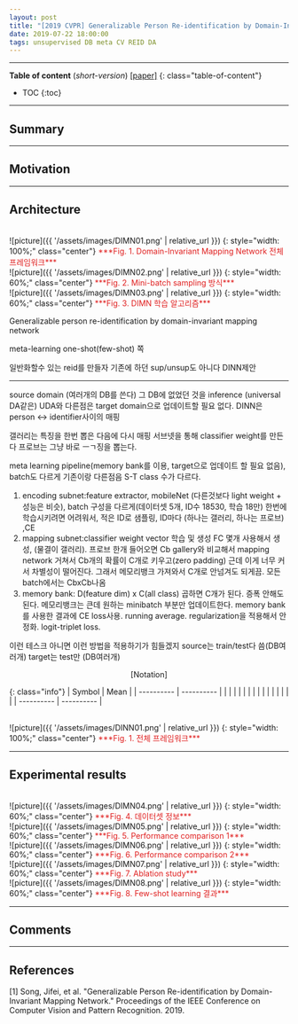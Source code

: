```yaml
---
layout: post
title: "[2019 CVPR] Generalizable Person Re-identification by Domain-Invariant Mapping Network (*incomplete*)"
date: 2019-07-22 18:00:00
tags: unsupervised DB meta CV REID DA 
---
```


<!--more-->

---

**Table of content** (*short-version*)
[[paper]](http://openaccess.thecvf.com/content_CVPR_2019/papers/Song_Generalizable_Person_Re-Identification_by_Domain-Invariant_Mapping_Network_CVPR_2019_paper.pdf) 
{: class="table-of-content"}
* TOC
{:toc}

---

## Summary

---

## Motivation

---

## Architecture

<br/>
![picture]({{ '/assets/images/DIMN01.png' | relative_url }})
{: style="width: 100%;" class="center"}
<span style="color: #e01f1f;">***Fig. 1. Domain-Invariant Mapping Network 전체 프레임워크***</span>


<br/>
![picture]({{ '/assets/images/DIMN02.png' | relative_url }})
{: style="width: 60%;" class="center"}
<span style="color: #e01f1f;">***Fig. 2. Mini-batch sampling 방식***</span>


<br/>
![picture]({{ '/assets/images/DIMN03.png' | relative_url }})
{: style="width: 60%;" class="center"}
<span style="color: #e01f1f;">***Fig. 3. DIMN 학습 알고리즘***</span>



Generalizable person re-identification by domain-invariant mapping network

meta-learning
one-shot(few-shot) 쪽

일반화할수 있는 reid를 만들자
기존에 하던 sup/unsup도 아니다
DINN제안

---

source domain (여러개의 DB를 쓴다)
그 DB에 없었던 것을 inference (universal DA같은)
UDA와 다른점은 target domain으로 업데이트할 필요 없다.
DINN은 person <-> identifier사이의 매핑

갤러리는 특징을 한번 뽑은 다음에 다시 매핑 서브넷을 통해 classifier weight를 만든다
프로브는 그냥 바로 ㅡㄱ징을 뽑는다.

meta learning pipeline(memory bank를 이용, target으로 업데이트 할 필요 없음), batch도 다르게
기존이랑 다른점음 S-T class 수가 다르다.

1) encoding subnet:feature extractor, mobileNet (다른것보다 light weight + 성능은 비슷), batch 구성을 다르게(데이터셋 5개, ID수 18530, 학습 18만) 한번에 학습시키려면 어려워서, 적은 ID로 샘플링, ID마다 (하나는 갤러리, 하나는 프로브) ,CE
2) mapping subnet:classifier weight vector 학습 및 생성 FC 몇개 사용해서 생성, (물결이 갤러리). 프로브 한개 들어오면 Cb gallery와 비교해서 mapping network 거쳐서 Cb개의 확률이 C개로 키우고(zero padding) 근데 이게 너무 커서 차별성이 떨어진다. 그래서 메모리뱅크 가져와서 C개로 안넘겨도 되게끔.
모든 batch에서는 CbxCb나옴
3) memory bank: D(feature dim) x C(all class) 곱하면 C개가 된다. 증폭 안해도된다. 메모리뱅크는 큰데 원하는 minibatch 부분만 업데이트한다. memory bank를 사용한 결과에 CE loss사용. running average. regularization을 적용해서 안정화. logit-triplet loss. 

이런 테스크 아니면 이런 방법을 적용하기가 힘들겠지
source는 train/test다 씀(DB여러개)
target는 test만 (DB여러개)



<p align="center">
[Notation]
</p>

{: class="info"}
| Symbol | Mean |
| ---------- | ---------- |
|  |  |
|  |  |
|  |  |
|  |  |
|  |  |
| ---------- | ---------- |

<br/>
![picture]({{ '/assets/images/DINN01.png' | relative_url }})
{: style="width: 100%;" class="center"}
<span style="color: #e01f1f;">***Fig. 1. 전체 프레임워크***</span>

---
  
## Experimental results



<br/>
![picture]({{ '/assets/images/DIMN04.png' | relative_url }})
{: style="width: 60%;" class="center"}
<span style="color: #e01f1f;">***Fig. 4. 데이터셋 정보***</span>



<br/>
![picture]({{ '/assets/images/DIMN05.png' | relative_url }})
{: style="width: 60%;" class="center"}
<span style="color: #e01f1f;">***Fig. 5. Performance comparison 1***</span>



<br/>
![picture]({{ '/assets/images/DIMN06.png' | relative_url }})
{: style="width: 60%;" class="center"}
<span style="color: #e01f1f;">***Fig. 6. Performance comparison 2***</span>



<br/>
![picture]({{ '/assets/images/DIMN07.png' | relative_url }})
{: style="width: 60%;" class="center"}
<span style="color: #e01f1f;">***Fig. 7. Ablation study***</span>



<br/>
![picture]({{ '/assets/images/DIMN08.png' | relative_url }})
{: style="width: 60%;" class="center"}
<span style="color: #e01f1f;">***Fig. 8. Few-shot learning 결과***</span>


---

## Comments

---

## References

[1] Song, Jifei, et al. "Generalizable Person Re-identification by Domain-Invariant Mapping Network." Proceedings of the IEEE Conference on Computer Vision and Pattern Recognition. 2019.
